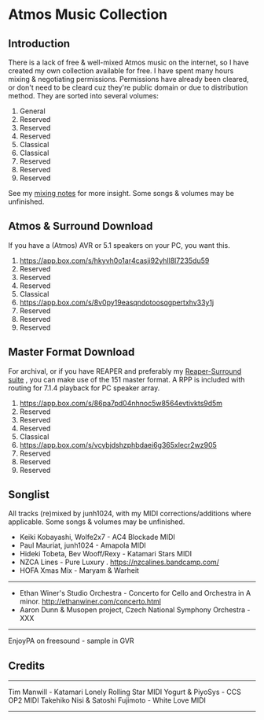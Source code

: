 # Atmos Music Collection

## Introduction

There is a lack of free & well-mixed Atmos music on the internet, so I have created my own collection available for free. I have spent many hours mixing & negotiating permissions. Permissions have already been cleared, or don't need to be cleard cuz they're public domain or due to distribution method.
They are sorted into several volumes:

1. General
2. Reserved
3. Reserved
4. Reserved
5. Classical
6. Classical
7. Reserved
8. Reserved
9. Reserved

See my [mixing notes](https://github.com/junh1024/junh1024-Documents/blob/master/Music/Atmos%20Music%20Mixing%20Notes.md#introduction) for more insight. Some songs & volumes may be unfinished. 

## Atmos & Surround Download

If you have a (Atmos) AVR or 5.1 speakers on your PC, you want this.

1. https://app.box.com/s/hkyvh0o1ar4casji92yhll8l7235du59
2. Reserved
3. Reserved
4. Reserved
5. Classical
6. https://app.box.com/s/8v0py19easqndotoosqgpertxhv33y1j
7. Reserved
8. Reserved
9. Reserved

## Master Format Download

For archival, or if you have REAPER and preferably my [Reaper-Surround suite](https://github.com/junh1024/Reaper-Surround#introduction) , you can make use of the 151 master format. A RPP is included with routing for 7.1.4 playback for PC speaker array.

1. https://app.box.com/s/86pa7pd04nhnoc5w8564evtivkts9d5m
2. Reserved
3. Reserved
4. Reserved
5. Classical
6. https://app.box.com/s/vcybjdshzphbdaei6g365xlecr2wz905
7. Reserved
8. Reserved
9. Reserved

## Songlist
All tracks (re)mixed by junh1024, with my MIDI corrections/additions where applicable. Some songs & volumes may be unfinished. 

- Keiki Kobayashi, Wolfe2x7 - AC4 Blockade MIDI
- Paul Mauriat, junh1024 - Amapola MIDI
- Hideki Tobeta, Bev Wooff/Rexy - Katamari Stars MIDI
- NZCA Lines - Pure Luxury . https://nzcalines.bandcamp.com/
- HOFA Xmas Mix - Maryam & Warheit

---

- Ethan Winer's Studio Orchestra - Concerto for Cello and Orchestra in A minor. http://ethanwiner.com/concerto.html
- Aaron Dunn & Musopen project, Czech National Symphony Orchestra - XXX

---

EnjoyPA on freesound - sample in GVR

## Credits


---

Tim Manwill - Katamari Lonely Rolling Star MIDI
Yogurt & PiyoSys - CCS OP2 MIDI
Takehiko Nisi & Satoshi Fujimoto - White Love MIDI

---
